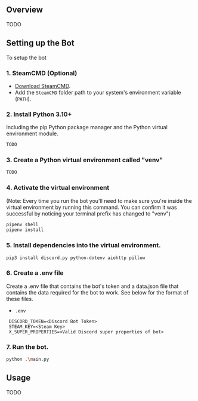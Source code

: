 ## Overview

TODO

## Setting up the Bot

To setup the bot

### 1. SteamCMD (Optional)

- [Download SteamCMD](https://developer.valvesoftware.com/wiki/SteamCMD#Downloading_SteamCMD).
- Add the `SteamCMD` folder path to your system's environment variable (`PATH`).

### 2. Install Python 3.10+
Including the pip Python package manager and the Python virtual environment module.
```bash
TODO
```

### 3. Create a Python virtual environment called "venv"
```bash
TODO
```

### 4. Activate the virtual environment
(Note: Every time you run the bot you'll need to make sure you're inside the virtual environment by running this command. You can confirm it was successful by noticing your terminal prefix has changed to "venv")
```bash
pipenv shell
pipenv install
```

### 5. Install dependencies into the virtual environment.
```bash
pip3 install discord.py python-dotenv aiohttp pillow
```

### 6. Create a .env file
Create a .env file that contains the bot's token and a data.json file that contains the data required for the bot to work. See below for the format of these files.
- `.env`
```
 DISCORD_TOKEN=<Discord Bot Token>
 STEAM_KEY=<Steam Key>
 X_SUPER_PROPERTIES=<Valid Discord super properties of bot>
```

### 7. Run the bot.
```bash
python .\main.py
```

## Usage

TODO